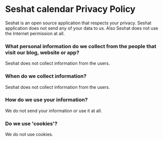 
# Seshat calendar Privacy Policy
Seshat is an open source application that respects your privacy. Seshat application does not send any of your data to us. Also Seshat does not use the Internet permission at all.

### What personal information do we collect from the people that visit our blog, website or app?

Seshat does not collect information from the users.

### When do we collect information?

Seshat does not collect information from the users.

### How do we use your information?

We do not send your information or use it at all.

### Do we use 'cookies'?

We do not use cookies.
